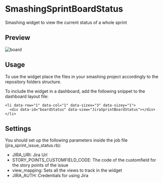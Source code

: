 # SmashingSprintBoardStatus
Smashing widget to view the current status of a whole sprint

## Preview

![board](https://user-images.githubusercontent.com/19978733/33788490-e508c7e4-dc72-11e7-8634-7f63f710aac3.png)

## Usage

To use the widget place the files in your smashing project accordingly to the repository folders structure.

To include the widget in a dashboard, add the following snippet to the dashboard layout file:

```
<li data-row="1" data-col="1" data-sizex="3" data-sizey="1">
  <div data-id="boardStatus" data-view="JiraSprintBoardStatus"></div>
</li>
```

## Settings

You should set up the following parameters inside the job file (jira_sprint_issue_status.rb):
* JIRA_URI: Jira Url
* STORY_POINTS_CUSTOMFIELD_CODE: The code of the customfield for the story points of the issue
* view_mapping: Sets all the views to track in the widget
* JIRA_AUTH: Credentials for using Jira
